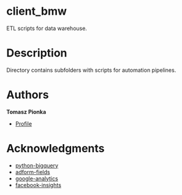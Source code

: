 # client_bmw

ETL scripts for data warehouse.

# Description

Directory contains subfolders with scripts for automation pipelines.

# Authors

**Tomasz Pionka**
- [Profile](https://github.com/tomaszpionka "Tomasz Pionka")

# Acknowledgments

* [python-bigquery](https://github.com/googleapis/python-bigquery)
* [adform-fields](https://supermetrics.com/api/getFields?ds=ADF)
* [google-analytics](https://developers.google.com/analytics/devguides/reporting/core/v4/quickstart/service-py)
* [facebook-insights](https://mixedanalytics.com/knowledge-base/facebook-marketing-api-request-url-builder/)